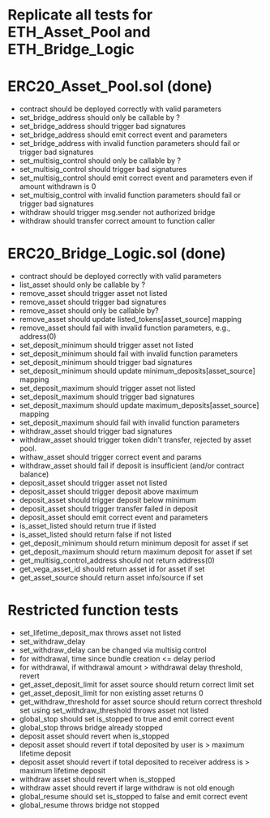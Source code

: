 
# Replicate all tests for ETH_Asset_Pool and ETH_Bridge_Logic

# ERC20_Asset_Pool.sol (done)
* contract should be deployed correctly with valid parameters
* set_bridge_address should only be callable by ?
* set_bridge_address should trigger bad signatures
* set_bridge_address should emit correct event and parameters
* set_bridge_address with invalid function parameters should fail or trigger bad signatures
* set_multisig_control should only be callable by ?
* set_multisig_control should trigger bad signatures
* set_multisig_control should emit correct event and parameters even if amount withdrawn is 0
* set_multisig_control with invalid function parameters should fail or trigger bad signatures
* withdraw should trigger msg.sender not authorized bridge
* withdraw should transfer correct amount to function caller 


# ERC20_Bridge_Logic.sol (done)
* contract should be deployed correctly with valid parameters
* list_asset should only be callable by ?
* remove_asset should trigger asset not listed
* remove_asset should trigger bad signatures
* remove_asset should only be callable by?
* remove_asset should update listed_tokens[asset_source] mapping
* remove_asset should fail with invalid function parameters, e.g., address(0)
* set_deposit_minimum should trigger asset not listed
* set_deposit_minimum should fail with invalid function parameters
* set_deposit_minimum should trigger bad signatures
* set_deposit_minimum should update minimum_deposits[asset_source] mapping
* set_deposit_maximum should trigger asset not listed
* set_deposit_maximum should trigger bad signatures
* set_deposit_maximum should update maximum_deposits[asset_source] mapping
* set_deposit_maximum should fail with invalid function parameters
* withdraw_asset should trigger bad signatures
* withdraw_asset should trigger token didn't transfer, rejected by asset pool.
* withaw_asset should trigger correct event and params
* withdraw_asset should fail if deposit is insufficient (and/or contract balance)
* deposit_asset should trigger asset not listed
* deposit_asset should trigger deposit above maximum
* deposit_asset should trigger deposit below minimum
* deposit_asset should trigger transfer failed in deposit
* deposit_asset should emit correct event and parameters
* is_asset_listed should return true if listed
* is_asset_listed should return false if not listed
* get_deposit_minimum should return minimum deposit for asset if set
* get_deposit_maximum should return maximum deposit for asset if set 
* get_multisig_control_address should not return address(0)
* get_vega_asset_id should return asset id for asset if set
* get_asset_source should return asset info/source if set


# Restricted function tests
* set_lifetime_deposit_max throws asset not listed
* set_withdraw_delay
* set_withdraw_delay can be changed via multisig control
* for withdrawal, time since bundle creation <= delay period
* for withdrawal, if withdrawal amount > withdrawal delay threshold, revert
* get_asset_deposit_limit for asset source should return correct limit set
* get_asset_deposit_limit for non existing asset returns 0
* get_withdraw_threshold for asset source should return correct threshold set using set_withdraw_threshold throws asset not listed
* global_stop should set is_stopped to true and emit correct event
* global_stop throws bridge already stopped
* deposit asset should revert when is_stopped
* deposit asset should revert if total deposited by user is > maximum lifetime deposit
* deposit asset should revert if total deposited to receiver address is > maximum lifetime deposit
* withdraw asset should revert when is_stopped
* withdraw asset should revert if large withdraw is not old enough
* global_resume should set is_stopped to false and emit correct event
* global_resume throws bridge not stopped
